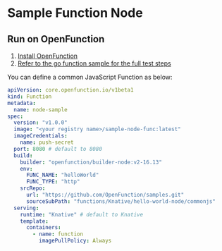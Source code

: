 # Sample Function Node

## Run on OpenFunction

1. [Install OpenFunction](https://github.com/OpenFunction/OpenFunction#install-openfunction)
2. [Refer to the go function sample for the full test steps](../../hello-world-go/README.md)

You can define a common JavaScript Function as below:

```yaml
apiVersion: core.openfunction.io/v1beta1
kind: Function
metadata:
  name: node-sample
spec:
  version: "v1.0.0"
  image: "<your registry name>/sample-node-func:latest"
  imageCredentials:
    name: push-secret
  port: 8080 # default to 8080
  build:
    builder: "openfunction/builder-node:v2-16.13"
    env:
      FUNC_NAME: "helloWorld"
      FUNC_TYPE: "http"
    srcRepo:
      url: "https://github.com/OpenFunction/samples.git"
      sourceSubPath: "functions/Knative/hello-world-node/commonjs"
  serving:
    runtime: "Knative" # default to Knative
    template:
      containers:
        - name: function
          imagePullPolicy: Always
```